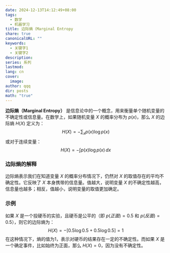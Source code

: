 ```yaml
---
date: 2024-12-13T14:12:49+08:00
tags:
  - 数学
  - 机器学习
title: 边际熵（Marginal Entropy
share: true
canonicalURL: ""
keywords:
  - 关键字1
  - 关键字2
description: 
series: 系列
lastmod: 
lang: cn
cover:
  image: 
author: qqq
dir: posts
math: "true"
---
```


**边际熵（Marginal Entropy）** 是信息论中的一个概念，用来衡量单个随机变量的不确定性或信息量。在数学上，如果随机变量 $X$ 的概率分布为 $p(x)$，那么 $X$ 的边际熵 $H(X)$ 定义为：
$$
H(X) = - \sum_x p(x) \log p(x)
$$或对于连续变量：
$$
H(X) = - \int p(x) \log p(x) \, dx
$$
### 边际熵的解释
边际熵表示我们在知道变量 $X$ 的概率分布情况下，仍然对 $X$ 的取值存在的平均不确定性。它反映了 $X$ 本身携带的信息量。值越大，说明变量 $X$ 的不确定性越高，信息量也越多；相反，值越小，说明变量的取值更加确定。

### 示例
如果 $X$ 是一个投硬币的实验，且硬币是公平的（即 $p(正面) = 0.5$ 和 $p(反面) = 0.5$），则它的边际熵为：
$$
H(X) = -[0.5 \log 0.5 + 0.5 \log 0.5] = 1
$$在这种情况下，熵的值为1，表示对硬币的结果存在一定的不确定性。而如果 $X$ 是一个确定事件，比如始终为正面，那么 $H(X) = 0$，因为没有不确定性。

